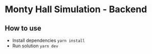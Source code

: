 # Monty Hall Simulation - Backend

## How to use

- Install dependencies `yarn install`
- Run solution `yarn dev`